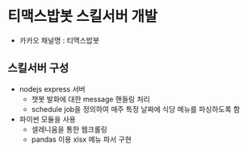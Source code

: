 # 티맥스밥봇 스킬서버 개발
* 카카오 채널명 : 티맥스밥봇
## 스킬서버 구성
* nodejs express 서버
  * 챗봇 발화에 대한 message 핸들링 처리
  * schedule job을 정의하여 매주 특정 날짜에 식당 메뉴를 파싱하도록 함
* 파이썬 모듈을 사용
  * 셀레니움을 통한 웹크롤링
  * pandas 이용 xlsx 메뉴 파서 구현
